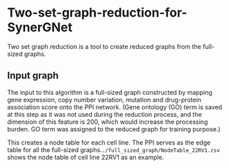 # Two-set-graph-reduction-for-SynerGNet
Two set graph reduction is a tool to create reduced graphs from the full-sized graphs.
## Input graph
The input to this algorithm is a full-sized graph constructed by mapping gene expression, copy number variation, mutation and drug-protein association score onto the PPI network. (Gene ontology (GO) term is saved at this step as it was not used during the reduction process, and the dimension of this feature is 200, which would increase the processing burden. GO term was assigned to the reduced graph for training purpose.) 

This creates a node table for each cell line. The PPI serves as the edge table for all the full-sized graphs.```./full_sized_graph/NodeTable_22RV1.csv``` shows the node table of cell line 22RV1 as an example.




